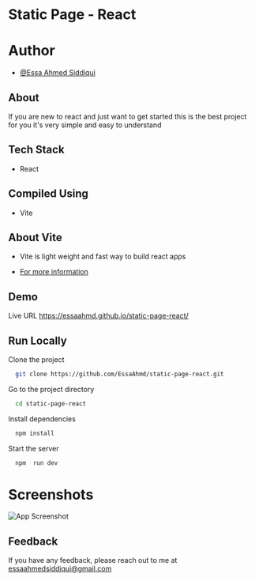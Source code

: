 # Static Page - React


# Author

- [@Essa Ahmed Siddiqui](https://github.com/EssaAhmd/)

## About
If you are new to react and just want to get started this is the best project for you it's very simple and easy to understand

## Tech Stack
- React

## Compiled Using
- Vite

## About Vite
- Vite is light weight and fast way to build react apps 

- [For more information](https://github.com/vitejs/vite)


## Demo

Live URL
https://essaahmd.github.io/static-page-react/


## Run Locally

Clone the project

```bash
  git clone https://github.com/EssaAhmd/static-page-react.git
```

Go to the project directory

```bash
  cd static-page-react
```

Install dependencies

```bash
  npm install
```

Start the server

```bash
  npm  run dev
```


# Screenshots

![App Screenshot](https://user-images.githubusercontent.com/100959596/189285033-404e80fe-821e-4e29-a981-2eade8881e33.png)





## Feedback

If you have any feedback, please reach out to me at essaahmedsiddiqui@gmail.com
